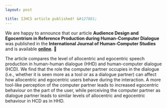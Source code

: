 ```yaml
---
layout: post

title: IJHCS article published! &#127881;
---
```


We are happy to announce that our article 
<strong>Audience Design and Egocentrism in Reference Production during Human-Computer Dialogue</strong> 
was published in the <strong>International Journal of Human-Computer Studies</strong> 
and is available 
<strong><a href="https://www.sciencedirect.com/science/article/pii/S1071581923000678" target="_blank" rel="noopener">online</a></strong>. 
&#128214;

The article compares the level of allocentric and egocentric speech production in human-human dialogue (HHD) and human-computer dialogue (HCD). We find 
that the role the computer partner occupies in the dialogue (i.e., whether it is seen more as a tool or as a dialogue partner) can affect how allocentric 
and egocentric users behave during the interaction. A more tool-like perception of the computer partner leads to increased egocentric behaviour on the 
part of the user, while perceiving the computer partner as dialogue partner leads to similar levels of allocentric and egocentric behaviour in HCD as 
in HHD.
